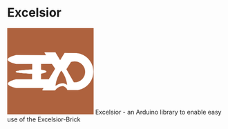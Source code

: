 # Excelsior
<img src="Logo/Logo_small.jpg" alt="Logo" width="200"/>
Excelsior - an Arduino library to enable easy use of the Excelsior-Brick
